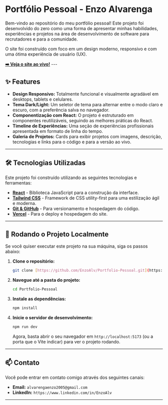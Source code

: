 # Portfólio Pessoal - Enzo Alvarenga

Bem-vindo ao repositório do meu portfólio pessoal! Este projeto foi desenvolvido do zero como uma forma de apresentar minhas habilidades, experiências e projetos na área de desenvolvimento de software para recrutadores e para a comunidade.

O site foi construído com foco em um design moderno, responsivo e com uma ótima experiência de usuário (UX).

**[➡️ Veja o site ao vivo!](SEU_LINK_DO_VERCEL_VAI_AQUI)** ---

## ✨ Features

* **Design Responsivo:** Totalmente funcional e visualmente agradável em desktops, tablets e celulares.
* **Tema Dark/Light:** Um seletor de tema para alternar entre o modo claro e escuro, com a preferência salva no navegador.
* **Componentização com React:** O projeto é estruturado em componentes reutilizáveis, seguindo as melhores práticas do React.
* **Timeline de Experiências:** Uma seção de experiências profissionais apresentada em formato de linha do tempo.
* **Galeria de Projetos:** Cards para exibir projetos com imagens, descrição, tecnologias e links para o código e para a versão ao vivo.

---

## 🛠️ Tecnologias Utilizadas

Este projeto foi construído utilizando as seguintes tecnologias e ferramentas:

* **[React](https://react.dev/)** - Biblioteca JavaScript para a construção da interface.
* **[Tailwind CSS](https://tailwindcss.com/)** - Framework de CSS utility-first para uma estilização ágil e moderna.
* **[Git & GitHub](https://github.com/)** - Para versionamento e hospedagem do código.
* **[Vercel](https://vercel.com/)** - Para o deploy e hospedagem do site.

---

## 🚀 Rodando o Projeto Localmente

Se você quiser executar este projeto na sua máquina, siga os passos abaixo:

1.  **Clone o repositório:**
    ```bash
    git clone [https://github.com/EnzoAlv/Portfolio-Pessoal.git](https://github.com/EnzoAlv/Portfolio-Pessoal.git)
    ```

2.  **Navegue até a pasta do projeto:**
    ```bash
    cd Portfolio-Pessoal
    ```

3.  **Instale as dependências:**
    ```bash
    npm install
    ```

4.  **Inicie o servidor de desenvolvimento:**
    ```bash
    npm run dev
    ```

    Agora, basta abrir o seu navegador em `http://localhost:5173` (ou a porta que o Vite indicar) para ver o projeto rodando.

---

## 📫 Contato

Você pode entrar em contato comigo através dos seguintes canais:

* **Email:** `alvarengaenzo2005@gmail.com`
* **LinkedIn:** `https://www.linkedin.com/in/EnzoAlv`

---
